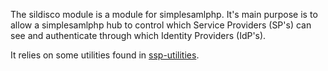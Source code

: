 The sildisco module is a module for simplesamlphp.  It's main purpose is to allow a simplesamlphp hub to control which Service Providers (SP's) can see and authenticate through which Identity Providers (IdP's).

It relies on some utilities found in [ssp-utilities](https://github.com/silinternational/ssp-utilities).

